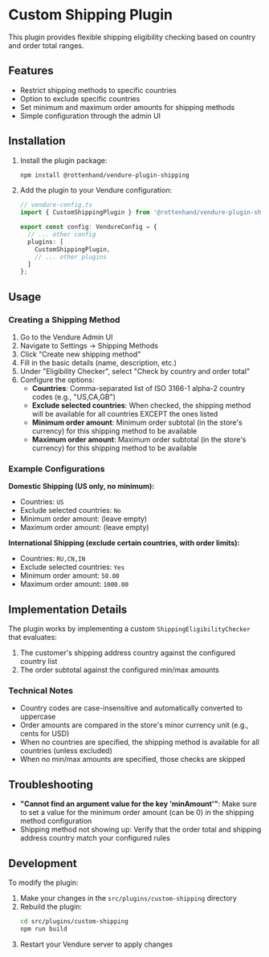 # Custom Shipping Plugin

This plugin provides flexible shipping eligibility checking based on country and order total ranges.

## Features

- Restrict shipping methods to specific countries
- Option to exclude specific countries
- Set minimum and maximum order amounts for shipping methods
- Simple configuration through the admin UI

## Installation

1. Install the plugin package:
   ```bash
   npm install @rottenhand/vendure-plugin-shipping
   ```

2. Add the plugin to your Vendure configuration:
   ```typescript
   // vendure-config.ts
   import { CustomShippingPlugin } from '@rottenhand/vendure-plugin-shipping';

   export const config: VendureConfig = {
     // ... other config
     plugins: [
       CustomShippingPlugin,
       // ... other plugins
     ]
   };
   ```

## Usage

### Creating a Shipping Method

1. Go to the Vendure Admin UI
2. Navigate to Settings → Shipping Methods
3. Click "Create new shipping method"
4. Fill in the basic details (name, description, etc.)
5. Under "Eligibility Checker", select "Check by country and order total"
6. Configure the options:
   - **Countries**: Comma-separated list of ISO 3166-1 alpha-2 country codes (e.g., "US,CA,GB")
   - **Exclude selected countries**: When checked, the shipping method will be available for all countries EXCEPT the ones listed
   - **Minimum order amount**: Minimum order subtotal (in the store's currency) for this shipping method to be available
   - **Maximum order amount**: Maximum order subtotal (in the store's currency) for this shipping method to be available

### Example Configurations

**Domestic Shipping (US only, no minimum):**
- Countries: `US`
- Exclude selected countries: `No`
- Minimum order amount: (leave empty)
- Maximum order amount: (leave empty)

**International Shipping (exclude certain countries, with order limits):**
- Countries: `RU,CN,IN`
- Exclude selected countries: `Yes`
- Minimum order amount: `50.00`
- Maximum order amount: `1000.00`

## Implementation Details

The plugin works by implementing a custom `ShippingEligibilityChecker` that evaluates:
1. The customer's shipping address country against the configured country list
2. The order subtotal against the configured min/max amounts

### Technical Notes

- Country codes are case-insensitive and automatically converted to uppercase
- Order amounts are compared in the store's minor currency unit (e.g., cents for USD)
- When no countries are specified, the shipping method is available for all countries (unless excluded)
- When no min/max amounts are specified, those checks are skipped

## Troubleshooting

- **"Cannot find an argument value for the key 'minAmount'"**: Make sure to set a value for the minimum order amount (can be 0) in the shipping method configuration
- Shipping method not showing up: Verify that the order total and shipping address country match your configured rules

## Development

To modify the plugin:

1. Make your changes in the `src/plugins/custom-shipping` directory
2. Rebuild the plugin:
   ```bash
   cd src/plugins/custom-shipping
   npm run build
   ```
3. Restart your Vendure server to apply changes
